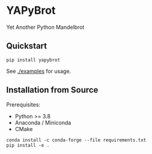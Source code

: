# YAPyBrot

Yet Another Python Mandelbrot

## Quickstart

```
pip install yapybrot
```
See [./examples](./examples) for usage.

## Installation from Source

Prerequisites:

* Python >= 3.8
* Anaconda / Miniconda
* CMake

```
conda install -c conda-forge --file requirements.txt
pip install -e .
```
